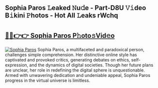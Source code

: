 ## Sophia Paros 𝙻eaked 𝙽u𝚍e - Part-D8U 𝚅𝚒deo B𝚒kini 𝙿hotos - Hot All 𝙻eaks rWchq

# <h2><a href="http://ld2b5q.urlbe.top/?page=Sophia+Paros">🔗🔗👉👉 Sophia Paros P𝚑oto𝚜Vid𝚎o</a></h2>

[![Sophia Paros](https://i.imgur.com/eBuTRDB.gif)](http://ld2b5q.urlbe.top/?page=Sophia+Paros)
Sophia Paros, a multifaceted and paradoxical person, challenges simple comprehension. Her distinctive online style has captivated and provoked critics, generating debates on ethics, self-expression, and the dynamics of digital societies. Though her future plans are unclear, her role in redefining the digital sphere is unquestionable. Armed with unwavering dedication and undeniable appeal, Sophia Paros progress in the virtual universe is limitless.
